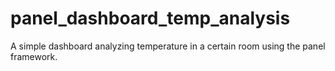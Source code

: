 # panel_dashboard_temp_analysis
A simple dashboard analyzing temperature in a certain room using the panel framework.
